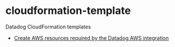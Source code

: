 # cloudformation-template

Datadog CloudFormation templates
- [Create AWS resources required by the Datadog AWS integration](./aws/README.md)
